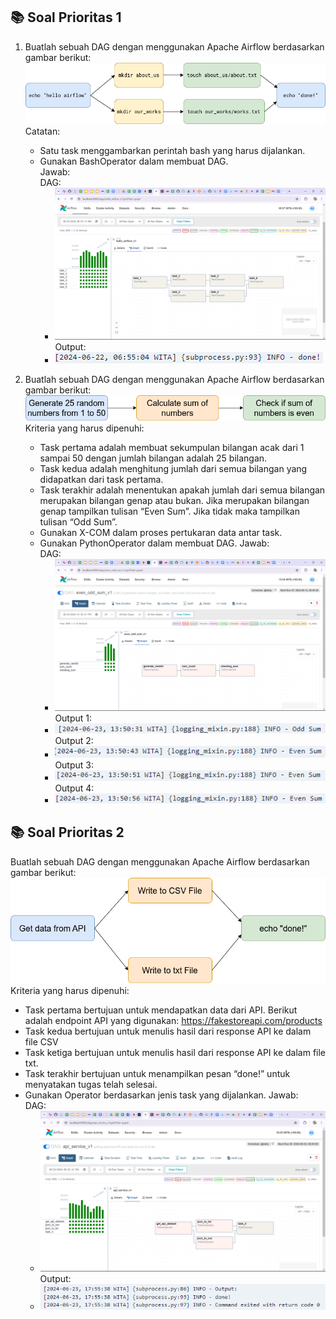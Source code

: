 ## 📚 Soal Prioritas 1

1. Buatlah sebuah DAG dengan menggunakan Apache Airflow berdasarkan gambar berikut:
   ![alt text](https://github.com/arumkinanthi/data_nimas-sekararum-kinanthi/blob/main/17_Workflow%20Orchestration%20with%20Airflow/Screenshot/Soal/dag_exercise.png?raw=true)\
   Catatan:
   - Satu task menggambarkan perintah bash yang harus dijalankan.
   - Gunakan BashOperator dalam membuat DAG.\
   Jawab:\
      DAG:
      - ![alt text](https://github.com/arumkinanthi/data_nimas-sekararum-kinanthi/blob/main/17_Workflow%20Orchestration%20with%20Airflow/Screenshot/prioritas1_1_a.png?raw=true)\
      Output:
      - ![alt text](https://github.com/arumkinanthi/data_nimas-sekararum-kinanthi/blob/main/17_Workflow%20Orchestration%20with%20Airflow/Screenshot/prioritas1_1_b.png?raw=true)

2. Buatlah sebuah DAG dengan menggunakan Apache Airflow berdasarkan gambar berikut:
   ![alt text](https://github.com/arumkinanthi/data_nimas-sekararum-kinanthi/blob/main/17_Workflow%20Orchestration%20with%20Airflow/Screenshot/Soal/DAG_EXEC_FIX_02.png?raw=true)\
   Kriteria yang harus dipenuhi:
   - Task pertama adalah membuat sekumpulan bilangan acak dari 1 sampai 50 dengan jumlah bilangan adalah 25 bilangan.
   - Task kedua adalah menghitung jumlah dari semua bilangan yang didapatkan dari task pertama.
   - Task terakhir adalah menentukan apakah jumlah dari semua bilangan merupakan bilangan genap atau bukan. Jika merupakan bilangan genap tampilkan tulisan “Even Sum”. Jika tidak maka tampilkan tulisan “Odd Sum”.
   - Gunakan X-COM dalam proses pertukaran data antar task.
   - Gunakan PythonOperator dalam membuat DAG.
   Jawab:\
      DAG:
      - ![alt text](https://github.com/arumkinanthi/data_nimas-sekararum-kinanthi/blob/main/17_Workflow%20Orchestration%20with%20Airflow/Screenshot/prioritas1_2_a.png?raw=true)\
      Output 1:
      - ![alt text](https://github.com/arumkinanthi/data_nimas-sekararum-kinanthi/blob/main/17_Workflow%20Orchestration%20with%20Airflow/Screenshot/prioritas1_2_b.png?raw=true)\
      Output 2:
      - ![alt text](https://github.com/arumkinanthi/data_nimas-sekararum-kinanthi/blob/main/17_Workflow%20Orchestration%20with%20Airflow/Screenshot/prioritas1_2_c.png?raw=true)\
      Output 3:
      - ![alt text](https://github.com/arumkinanthi/data_nimas-sekararum-kinanthi/blob/main/17_Workflow%20Orchestration%20with%20Airflow/Screenshot/prioritas1_2_d.png?raw=true)\
      Output 4:
      - ![alt text](https://github.com/arumkinanthi/data_nimas-sekararum-kinanthi/blob/main/17_Workflow%20Orchestration%20with%20Airflow/Screenshot/prioritas1_2_e.png?raw=true)
   
   
## 📚 Soal Prioritas 2
Buatlah sebuah DAG dengan menggunakan Apache Airflow berdasarkan gambar berikut:       
![alt text](https://github.com/arumkinanthi/data_nimas-sekararum-kinanthi/blob/main/17_Workflow%20Orchestration%20with%20Airflow/Screenshot/Soal/dag_exec_03.png?raw=true)\
Kriteria yang harus dipenuhi:
- Task pertama bertujuan untuk mendapatkan data dari API. Berikut adalah endpoint API yang digunakan: https://fakestoreapi.com/products 
- Task kedua bertujuan untuk menulis hasil dari response API ke dalam file CSV
- Task ketiga bertujuan untuk menulis hasil dari response API ke dalam file txt.
- Task terakhir bertujuan untuk menampilkan pesan “done!” untuk menyatakan tugas telah selesai.
- Gunakan Operator berdasarkan jenis task yang dijalankan.
Jawab:\
   DAG:
   - ![alt text](https://github.com/arumkinanthi/data_nimas-sekararum-kinanthi/blob/main/17_Workflow%20Orchestration%20with%20Airflow/Screenshot/prioritas2_a.png?raw=true)\
   Output:
   - ![alt text](https://github.com/arumkinanthi/data_nimas-sekararum-kinanthi/blob/main/17_Workflow%20Orchestration%20with%20Airflow/Screenshot/prioritas2_b.png?raw=true)